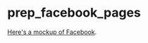 prep_facebook_pages
===================

[Here's a mockup of Facebook](https://bsoung.github.io/project_prep_facebook_pages/).
